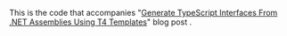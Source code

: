 This is the code that accompanies "[Generate TypeScript Interfaces From .NET Assemblies Using T4 Templates](http://amanek.com/generate-typescript-interfaces-from-net-assemblies-using-t4-templates/)" blog post .
